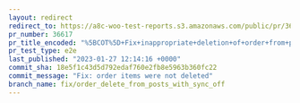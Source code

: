 ```yaml
---
layout: redirect
redirect_to: https://a8c-woo-test-reports.s3.amazonaws.com/public/pr/36617/e2e/index.html
pr_number: 36617
pr_title_encoded: "%5BCOT%5D+Fix+inappropriate+deletion+of+order+from+posts+with+sync+off"
pr_test_type: e2e
last_published: "2023-01-27 12:14:16 +0000"
commit_sha: 18e5f1c43d5d792edaf760e2fb8e5963b360fc22
commit_message: "Fix: order items were not deleted"
branch_name: fix/order_delete_from_posts_with_sync_off
---
```

